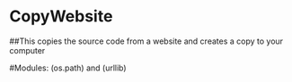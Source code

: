 # CopyWebsite
##This copies the source code from a website and creates a copy to your computer

#Modules: (os.path) and (urllib)


